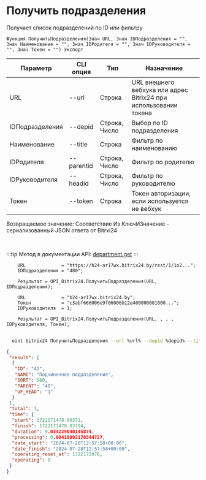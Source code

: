 ﻿---
sidebar_position: 3
---

# Получить подразделения
 Получает список подразделений по ID или фильтру



`Функция ПолучитьПодразделения(Знач URL, Знач IDПодразделения = "", Знач Наименование = "", Знач IDРодителя = "", Знач IDРуководителя = "", Знач Токен = "") Экспорт`

  | Параметр | CLI опция | Тип | Назначение |
  |-|-|-|-|
  | URL | --url | Строка | URL внешнего вебхука или адрес Bitrix24 при использовании токена |
  | IDПодразделения | --depid | Строка, Число | Выбор по ID подразделения |
  | Наименование | --title | Строка | Фильтр по наименованию |
  | IDРодителя | --parentid | Строка, Число | Фильтр по родителю |
  | IDРуководителя | --headid | Строка, Число | Фильтр по руководителю |
  | Токен | --token | Строка | Токен авторизации, если используется не вебхук |

  
  Возвращаемое значение:   Соответствие Из КлючИЗначение - сериализованный JSON ответа от Bitrxi24

<br/>

:::tip
Метод в документации API: [department.get](https://dev.1c-bitrix.ru/rest_help/departments/department_get.php)
:::
<br/>


```bsl title="Пример кода"
    URL             = "https://b24-ar17wx.bitrix24.by/rest/1/1o2...";
    IDПодразделения = "480";

    Результат = OPI_Bitrix24.ПолучитьПодразделения(URL, IDПодразделения);

    URL             = "b24-ar17wx.bitrix24.by";
    Токен           = "c3abf666006e9f06006b12e400000001000...";
    IDРуководителя  = 1;

    Результат = OPI_Bitrix24.ПолучитьПодразделения(URL, , , , IDРуководителя, Токен);
```



```sh title="Пример команды CLI"
    
  oint bitrix24 ПолучитьПодразделения --url %url% --depid %depid% --title %title% --parentid %parentid% --headid %headid% --token %token%

```

```json title="Результат"
{
 "result": [
  {
   "ID": "42",
   "NAME": "Подчиненное подразделение",
   "SORT": 500,
   "PARENT": "40",
   "UF_HEAD": "1"
  }
 ],
 "total": 1,
 "time": {
  "start": 1722171478.80371,
  "finish": 1722171478.83794,
  "duration": 0.034229040145874,
  "processing": 0.00419092178344727,
  "date_start": "2024-07-28T12:57:58+00:00",
  "date_finish": "2024-07-28T12:57:58+00:00",
  "operating_reset_at": 1722172078,
  "operating": 0
 }
}
```
